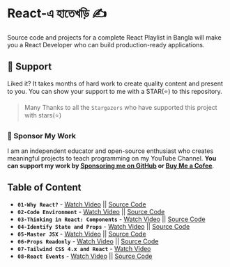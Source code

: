 # React-এ হাতেখড়ি ✍️

Source code and projects for a complete React Playlist in Bangla will make you a React Developer who can build production-ready applications.

## 🫶 Support
Liked it? It takes months of hard work to create quality content and present to you. You can show your support to me with a STAR(⭐) to this repository.

> Many Thanks to all the `Stargazers` who have supported this project with stars(⭐)

### 🤝 Sponsor My Work
I am an independent educator and open-source enthusiast who creates meaningful projects to teach programming on my YouTube Channel. **You can support my work by [Sponsoring me on GitHub](https://github.com/sponsors/atapas) or [Buy Me a Cofee](https://buymeacoffee.com/tapasadhikary)**.

## Table of Content

- **`01-Why React?`** - [Watch Video](https://youtu.be/JSLTS3dfHKU) || [Source Code](./01-why-react/README.md)
- **`02-Code Environment`** - [Watch Video](https://youtu.be/9PZ4uymTAz0) || [Source Code](./02-code-environment/README.md)
- **`03-Thinking in React: Components`** - [Watch Video](https://youtu.be/Byy41AxCK88) || [Source Code](./03-thinking-in-react/README.md)
- **`04-Identify State and Props`** - [Watch Video](https://youtu.be/oB2qBjMiDpE) || [Source Code](./04-identify-state-props/README.md)
- **`05-Master JSX`** - [Watch Video](https://www.youtube.com/watch?v=fPBW7Pn6O38&list=PLRFcjW6Dq28m95keSmOdGxvQqFvKsNwri&index=5) || [Source Code](./05-mastering-jsx/README.md)
- **`06-Props Readonly`** - [Watch Video](https://www.youtube.com/watch?v=hMeay764V-Q&list=PLRFcjW6Dq28m95keSmOdGxvQqFvKsNwri&index=6) || [Source Code](https://github.com/tapascript/props-readonly)
- **`07-Tailwind CSS 4.x and React`** - [Watch Video](https://www.youtube.com/watch?v=X07QLNsm1kE&list=PLRFcjW6Dq28m95keSmOdGxvQqFvKsNwri&index=7)
- **`08-React Events`** - [Watch Video](https://www.youtube.com/watch?v=fPBW7Pn6O38&list=PLRFcjW6Dq28m95keSmOdGxvQqFvKsNwri&index=9) || [Source Code](./06-event-handling/README.md)

